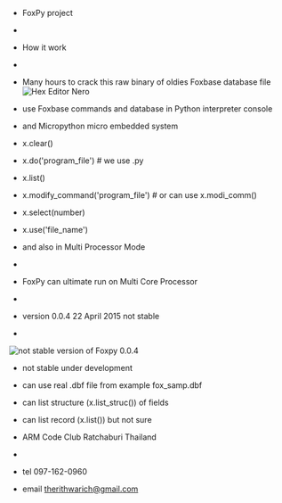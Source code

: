 - FoxPy project
- 
- How it work
-
- Many hours to crack this raw binary of oldies Foxbase database file
![Hex Editor Nero](https://lh4.googleusercontent.com/-LJKCMzdADyY/VTcwBs4o1cI/AAAAAAAAAK0/dlNyznpgeD8/w582-h331-no/fox_hex.jpg "Free Hex Editor Nero")

- use Foxbase commands and database in Python interpreter console 
- and Micropython micro embedded system
- x.clear()
- x.do('program_file') # we use .py 
- x.list()
- x.modify_command('program_file') # or can use x.modi_comm()
- x.select(number)
- x.use('file_name')

- and also in Multi Processor Mode
- 
- FoxPy can ultimate run on Multi Core Processor
-
- version 0.0.4 22 April 2015 not stable
- 
![not stable version of Foxpy 0.0.4](https://lh3.googleusercontent.com/-uFVkEF8fmps/VTcqFgKIQRI/AAAAAAAAAKI/jUXzZMQSlZY/w346-h192/fox1.jpg "FoxPy 0.0.4")
- not stable under development
- can use real .dbf file from example fox_samp.dbf
- can list structure (x.list_struc()) of fields
- can list record (x.list()) but not sure

- ARM Code Club Ratchaburi Thailand
- 
- tel 097-162-0960
- email therithwarich@gmail.com
